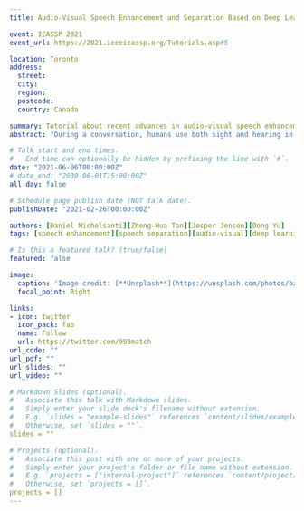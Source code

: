 ```yaml
---
title: Audio-Visual Speech Enhancement and Separation Based on Deep Learning

event: ICASSP 2021
event_url: https://2021.ieeeicassp.org/Tutorials.asp#5

location: Toronto 
address:
  street:
  city:
  region:
  postcode:
  country: Canada

summary: Tutorial about recent advances in audio-visual speech enhancement and separation
abstract: "During a conversation, humans use both sight and hearing in order to focus on the speaker of interest . Despite this evidence, traditional speech enhancement and separation algorithms rely only on acoustic speech signals. Although the advances in deep learning allowed these algorithms to reach high performance, speech enhancement and separation systems still struggle in situations where the background noise level is high, limited by the use of a single modality. Therefore, recent works investigated the possibility of including visual information from the speaker of interest to perform speech enhancement and separation. In this tutorial, we will provide an overview of deep-learning-based techniques used for audio-visual speech enhancement and separation. Specifically, we will consider how the field evolved from the first single-microphone speaker-dependent systems to the current state of the art. In addition, several demos developed to showcase our research in the field will be shown. The tutorial is intended to highlight the potential of this emergent research topic with two aims: helping beginners to navigate through the large number of approaches in the literature; inspiring experts by providing insights and perspectives on current challenges and possible future research directions."

# Talk start and end times.
#   End time can optionally be hidden by prefixing the line with `#`.
date: "2021-06-06T00:00:00Z"
# date_end: "2030-06-01T15:00:00Z"
all_day: false

# Schedule page publish date (NOT talk date).
publishDate: "2021-02-26T00:00:00Z"

authors: [Daniel Michelsanti][Zheng-Hua Tan][Jesper Jensen][Dong Yu]
tags: [speech enhancement][speech separation][audio-visual][deep learning]

# Is this a featured talk? (true/false)
featured: false

image:
  caption: 'Image credit: [**Unsplash**](https://unsplash.com/photos/bzdhc5b3Bxs)'
  focal_point: Right

links:
- icon: twitter
  icon_pack: fab
  name: Follow
  url: https://twitter.com/998match
url_code: ""
url_pdf: ""
url_slides: ""
url_video: ""

# Markdown Slides (optional).
#   Associate this talk with Markdown slides.
#   Simply enter your slide deck's filename without extension.
#   E.g. `slides = "example-slides"` references `content/slides/example-slides.md`.
#   Otherwise, set `slides = ""`.
slides = ""

# Projects (optional).
#   Associate this post with one or more of your projects.
#   Simply enter your project's folder or file name without extension.
#   E.g. `projects = ["internal-project"]` references `content/project/deep-learning/index.md`.
#   Otherwise, set `projects = []`.
projects = []
---
```


